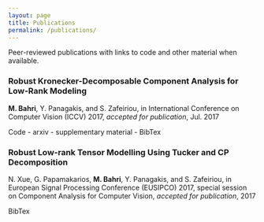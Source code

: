 ```yaml
---
layout: page
title: Publications
permalink: /publications/
---
```


Peer-reviewed publications with links to code and other material when available.

### Robust Kronecker-Decomposable Component Analysis for Low-Rank Modeling

**M. Bahri**, Y. Panagakis, and S. Zafeiriou, in International Conference on Computer Vision (ICCV) 2017, *accepted for publication*, Jul. 2017

Code - arxiv - supplementary material - BibTex

### Robust Low-rank Tensor Modelling Using Tucker and CP Decomposition

N. Xue, G. Papamakarios, **M. Bahri**, Y. Panagakis, and S. Zafeiriou, in European Signal Processing Conference (EUSIPCO) 2017, special session on Component Analysis for Computer Vision, *accepted for publication*, 2017

BibTex